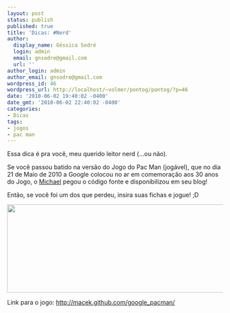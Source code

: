 ```yaml
---
layout: post
status: publish
published: true
title: 'Dicas: #Nerd'
author:
  display_name: Géssica Sodré
  login: admin
  email: gnsodre@gmail.com
  url: ''
author_login: admin
author_email: gnsodre@gmail.com
wordpress_id: 46
wordpress_url: http://localhost/~volmer/pontog/pontog/?p=46
date: '2010-06-02 19:40:02 -0400'
date_gmt: '2010-06-02 22:40:02 -0400'
categories:
- Dicas
tags:
- jogos
- pac man
---
```

<p>Essa dica é pra você, meu querido leitor nerd (...ou não).</p>
<p>Se você passou batido na versão do Jogo do Pac Man (jogável), que no dia 21 de Maio de 2010 a Google colocou no ar em comemoração aos 30 anos do Jogo, o <a title="Michael" href="http://www.rustybrick.com/google-pacman-code.html" target="_blank">Michael</a> pegou o código fonte e disponibilizou em seu blog!</p>
<p>Então, se você foi um dos que perdeu, insira suas fichas e jogue! ;D</p>
<p><a title="Pac Man" href="http://macek.github.com/google_pacman/" target="_blank"><img class="aligncenter size-full wp-image-51" title="Pac Man" src="http://localhost/~volmer/pontog/pontog/wp-content/uploads/2010/06/Sem-título.png" alt="" width="575" height="206" /></a></p>
<p>Link para o jogo: <a title="Pac Man" href="http://macek.github.com/google_pacman/" target="_blank">http://macek.github.com/google_pacman/</a></p>
